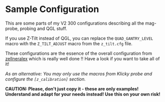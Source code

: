 # Sample Configuration

This are some parts of my V2 300 configurations describing all the mag-probe, probing
and QGL stuff.

If you use Z-Tilt instead of QGL, you can replace the `QUAD_GANTRY_LEVEL` macro with the
`Z_TILT_ADJUST` macro from the `z_tilt.cfg` file.

These configurations are the essence of the overall configuration from
[zellneralex](https://github.com/zellneralex/klipper_config/tree/master)
which is really well done !! Have a look if you want to take all of it!

*As an alternative: You may only use the macros from Klicky probe and configure
the `[z_calibration]` section.*

**CAUTION: Please, don't just copy it - these are only examples! Understand and adapt
for your needs instead! Use this on your own risk!**
